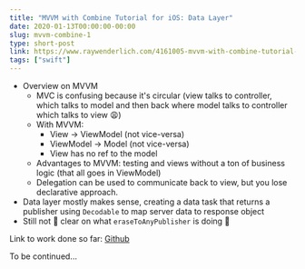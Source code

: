 ```yaml
---
title: "MVVM with Combine Tutorial for iOS: Data Layer"
date: 2020-01-13T00:00:00-00:00
slug: mvvm-combine-1
type: short-post
link: https://www.raywenderlich.com/4161005-mvvm-with-combine-tutorial-for-ios
tags: ["swift"]
---
```


* Overview on MVVM
    * MVC is confusing because it's circular (view talks to controller, which talks to model and then back where model talks to controller which talks to view 😩)
    * With MVVM:
        * View -> ViewModel (not vice-versa)
        * ViewModel -> Model (not vice-versa)
        * View has no ref to the model
    * Advantages to MVVM: testing and views without a ton of business logic (that all goes in ViewModel)
    * Delegation can be used to communicate back to view, but you lose declarative approach.
* Data layer mostly makes sense, creating a data task that returns a publisher using `Decodable` to map server data to response object
* Still not 💯 clear on what `eraseToAnyPublisher` is doing 🤔

Link to work done so far: [Github](https://github.com/help-debug-examples/RWTutorial-CombineWeatherApp/tree/part1-datalayer)

To be continued...